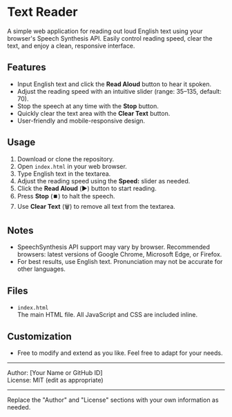 # Text Reader

A simple web application for reading out loud English text using your browser's Speech Synthesis API. Easily control reading speed, clear the text, and enjoy a clean, responsive interface.

## Features

- Input English text and click the **Read Aloud** button to hear it spoken.
- Adjust the reading speed with an intuitive slider (range: 35–135, default: 70).
- Stop the speech at any time with the **Stop** button.
- Quickly clear the text area with the **Clear Text** button.
- User-friendly and mobile-responsive design.

## Usage

1. Download or clone the repository.
2. Open `index.html` in your web browser.
3. Type English text in the textarea.
4. Adjust the reading speed using the **Speed:** slider as needed.
5. Click the **Read Aloud** (▶️) button to start reading.
6. Press **Stop** (⏹️) to halt the speech.
7. Use **Clear Text** (🗑️) to remove all text from the textarea.

## Notes

- SpeechSynthesis API support may vary by browser. Recommended browsers: latest versions of Google Chrome, Microsoft Edge, or Firefox.
- For best results, use English text. Pronunciation may not be accurate for other languages.

## Files

- `index.html`  
  The main HTML file. All JavaScript and CSS are included inline.

## Customization

- Free to modify and extend as you like. Feel free to adapt for your needs.

---

Author: [Your Name or GitHub ID]  
License: MIT (edit as appropriate)

---

Replace the "Author" and "License" sections with your own information as needed.

